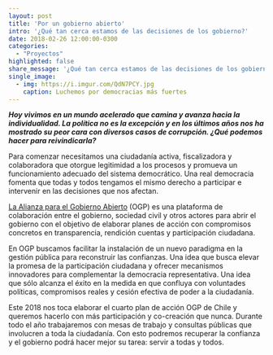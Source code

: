 ```yaml
---
layout: post
title: 'Por un gobierno abierto'
intro: '¿Qué tan cerca estamos de las decisiones de los gobierno?'
date: 2018-02-26 12:00:00-0300
categories:
  - "Proyectos"
highlighted: false
share_message: '¿Qué tan cerca estamos de las decisiones de los gobierno?'
single_image:
  - img: https://i.imgur.com/QdN7PCY.jpg
    caption: Luchemos por democracias más fuertes
---
```

***Hoy vivimos en un mundo acelerado que camina y avanza hacia la individualidad. La política no es la excepción y en los últimos años nos ha mostrado su peor cara con diversos casos de corrupción. ¿Qué podemos hacer para reivindicarla?*** 

Para comenzar necesitamos una ciudadanía activa, fiscalizadora y colaboradora que otorgue legitimidad a los procesos y promueva un funcionamiento adecuado del sistema democrático. Una real democracia fomenta que todas y todos tengamos el mismo derecho a participar e intervenir en las decisiones que nos afectan.

[La Alianza para el Gobierno Abierto](http://www.ogp.gob.cl/es/) (OGP) es una plataforma de colaboración entre el gobierno, sociedad civil y otros actores para abrir el gobierno con el objetivo de elaborar planes de acción con compromisos concretos en transparencia, rendición cuentas y participación ciudadana.

En OGP buscamos facilitar la instalación de un nuevo paradigma en la gestión pública para reconstruir las confianzas. Una idea que busca elevar la promesa de la participación ciudadana y ofrecer mecanismos innovadores para complementar la democracia representativa. Una idea que sólo alcanza el éxito en la medida en que confluya con voluntades políticas, compromisos reales y cesión efectiva de poder a la ciudadanía.

Este 2018 nos toca elaborar el cuarto plan de acción OGP de Chile y queremos hacerlo con más participación y co-creación que nunca. Durante todo el año trabajaremos con mesas de trabajo y consultas públicas que involucren a toda la ciudadanía. Con esto podremos recuperar la confianza y  el gobierno podrá hacer mejor su tarea: servir a todas y todos.
